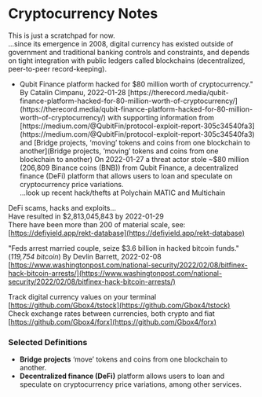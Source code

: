 # Cryptocurrency Notes  

This is just a scratchpad for now.  
...since its emergence in 2008, digital currency has existed outside of government and traditional banking controls and constraints, and depends on tight integration with public ledgers called blockchains (decentralized, peer-to-peer record-keeping).


* Qubit Finance platform hacked for $80 million worth of cryptocurrency." By Catalin Cimpanu, 2022-01-28 [https://therecord.media/qubit-finance-platform-hacked-for-80-million-worth-of-cryptocurrency/](https://therecord.media/qubit-finance-platform-hacked-for-80-million-worth-of-cryptocurrency/) with supporting information from [https://medium.com/@QubitFin/protocol-exploit-report-305c34540fa3](https://medium.com/@QubitFin/protocol-exploit-report-305c34540fa3) and [Bridge projects, ‘moving’ tokens and coins from one blockchain to another](Bridge projects, ‘moving’ tokens and coins from one blockchain to another)  On 2022-01-27 a threat actor stole ~$80 million (206,809 Binance coins (BNB)) from Qubit Finance, a decentralized finance (DeFi) platform that allows users to loan and speculate on cryptocurrency price variations.  
...look up recent hack/thefts at Polychain MATIC and Multichain  

DeFi scams, hacks and exploits...  
Have resulted in $2,813,045,843 by 2022-01-29  
There have been more than 200 of material scale, see: [https://defiyield.app/rekt-database](https://defiyield.app/rekt-database)  


"Feds arrest married couple, seize $3.6 billion in hacked bitcoin funds." (*119,754 bitcoin*) By Devlin Barrett, 2022-02-08 [https://www.washingtonpost.com/national-security/2022/02/08/bitfinex-hack-bitcoin-arrests/](https://www.washingtonpost.com/national-security/2022/02/08/bitfinex-hack-bitcoin-arrests/)  

Track digital currency values on your terminal [https://github.com/Gbox4/tstock](https://github.com/Gbox4/tstock)  
Check exchange rates between currencies, both crypto and fiat [https://github.com/Gbox4/forx](https://github.com/Gbox4/forx)  


### Selected Definitions  
* **Bridge projects** ‘move’ tokens and coins from one blockchain to another.  
* **Decentralized finance (DeFi)** platform allows users to loan and speculate on cryptocurrency price variations, among other services.  

